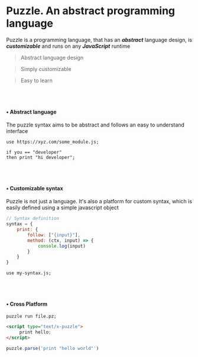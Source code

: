 
# Puzzle. An abstract programming language

Puzzle is a programming language, that has an ***abstract*** language design, is ***customizable*** and runs on any ***JavaScript*** runtime

> Abstract language design

> Simply customizable

> Easy to learn


<!--![Puzzle architecture](https://puzzlelang.github.io/puzzle-code-feature.png)-->

<br>
<br>

#### &bull; Abstract language

The puzzle syntax aims to be abstract and follows an easy to understand interface

```puzzle
use https://xyz.com/some_module.js;

if you == "developer" 
then print "hi developer";
```


<br>
<br>

#### &bull; Customizable syntax

Puzzle is not just a language. It's also a platform for custom syntax, which is easily defined using a simple javascript object

```javascript
// Syntax definition
syntax = {
    print: {
        follow: ["{input}"],
        method: (ctx, input) => {
            console.log(input)
        }
    }
}
```

```puzzle
use my-syntax.js;
```


<br>
<br>

#### &bull; Cross Platform

```shell
puzzle run file.pz;
```

```html
<script type="text/x-puzzle">
     print hello;
</script>
```

```javascript
puzzle.parse('print "hello world"')
```
